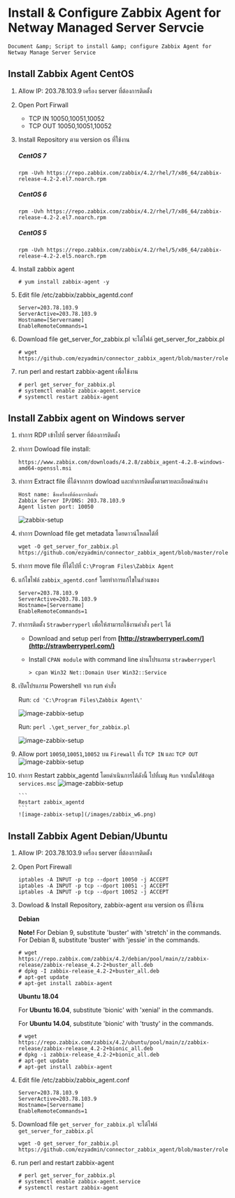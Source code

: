 # Install & Configure Zabbix Agent for Netway Managed Server Servcie

    Document &amp; Script to install &amp; configure Zabbix Agent for Netway Manage Server Service

## Install Zabbix Agent CentOS

1. Allow IP: 203.78.103.9 เครื่อง server ที่ต้องการติดตั้ง
2. Open Port Firwall

   - TCP IN 10050,10051,10052
   - TCP OUT 10050,10051,10052

3. Install Repository ตาม version os ที่ใช้งาน

   ##### CentOS 7

   ```
   rpm -Uvh https://repo.zabbix.com/zabbix/4.2/rhel/7/x86_64/zabbix-release-4.2-2.el7.noarch.rpm
   ```

   ##### CentOS 6

   ```
   rpm -Uvh https://repo.zabbix.com/zabbix/4.2/rhel/7/x86_64/zabbix-release-4.2-2.el7.noarch.rpm
   ```

   ##### CentOS 5

   ```
   rpm -Uvh https://repo.zabbix.com/zabbix/4.2/rhel/5/x86_64/zabbix-release-4.2-2.el5.noarch.rpm
   ```

4. Install zabbix agent
   ```
   # yum install zabbix-agent -y
   ```
5. Edit file /etc/zabbix/zabbix_agentd.conf
   ```
   Server=203.78.103.9
   ServerActive=203.78.103.9
   Hostname=[Servername]
   EnableRemoteCommands=1
   ```
6. Download file get_server_for_zabbix.pl จะได้ไฟล์ get_server_for_zabbix.pl
   ```
   # wget https://github.com/ezyadmin/connector_zabbix_agent/blob/master/roles/Install/files/get_server_for_zabbix.pl
   ```
7. run perl and restart zabbix-agent เพื่อใช้งาน
   ```
   # perl get_server_for_zabbix.pl
   # systemctl enable zabbix-agent.service
   # systemctl restart zabbix-agent
   ```

## Install Zabbix agent on Windows server

1.  ทำการ RDP เข้าไปที่ server ที่ต้องการติดตั้ง

2.  ทำการ Dowload file install:
    ```
    https://www.zabbix.com/downloads/4.2.8/zabbix_agent-4.2.8-windows-amd64-openssl.msi
    ```
3.  ทำการ Extract file ที่ได้จากการ dowload และทำการติดตั้งตามรายละเอียดด้านล่าง
    ```
    Host name: ชื่อเครื่องที่ต้องการติดตั้ง
    Zabbix Server IP/DNS: 203.78.103.9
    Agent listen port: 10050
    ```
    ![zabbix-setup](/images/zabbix_w1.png)
4.  ทำการ Download file get metadata โดยดาวน์โหลดได้ที่
    ```
    wget -O get_server_for_zabbix.pl https://github.com/ezyadmin/connector_zabbix_agent/blob/master/roles/Install/files/get_server_for_zabbix.pl
    ```
5.  ทำการ move file ที่ได้ไปที่ `C:\Program Files\Zabbix Agent`

6.  แก้ไขไฟล์ `zabbix_agentd.conf` โดยทำการแก้ไขในส่วนของ
    ```
    Server=203.78.103.9
    ServerActive=203.78.103.9
    Hostname=[Servername]
    EnableRemoteCommands=1
    ```
7.  ทำการติดตั้ง `Strawberryperl` เพื่อให้สามารถใช้งานคำสั่ง `perl` ได้

    - Download and setup perl from **[http://strawberryperl.com/](http://strawberryperl.com/)**

    - Install `CPAN module` with command line ผ่านโปรแกรม `strawberryperl`
      ```
      > cpan Win32 Net::Domain User Win32::Service
      ```

8.  เปิดโปรแกรม Powershell จาก run คำสั่ง

    Run: `cd 'C:\Program Files\Zabbix Agent\'`

    ![image-zabbix-setup](/images/zabbix_w2.png)

    Run: `perl .\get_server_for_zabbix.pl`

    ![image-zabbix-setup](/images/zabbix_w3.png)

9.  Allow port `10050`,`10051`,`10052` บน `Firewall` ทั้ง `TCP IN` และ `TCP OUT`
    ![image-zabbix-setup](/images/zabbix_w4.png)

10. ทำการ Restart zabbix_agentd โดยดำเนินการได้ดังนี้
    ไปที่เมนู `Run` จากนั้นใส่ข้อมูล `services.msc`
    ![image-zabbix-setup](/images/zabbix_w5.png)

        ```
        Restart zabbix_agentd
        ```
        ![image-zabbix-setup](/images/zabbix_w6.png)

## Install Zabbix Agent Debian/Ubuntu

1. Allow IP: 203.78.103.9 เครื่อง server ที่ต้องการติดตั้ง

2. Open Port Firewall
   ```
   iptables -A INPUT -p tcp --dport 10050 -j ACCEPT
   iptables -A INPUT -p tcp --dport 10051 -j ACCEPT
   iptables -A INPUT -p tcp --dport 10052 -j ACCEPT
   ```
3. Dowload & Install Repository, zabbix-agent ตาม version os ที่ใช้งาน

   **Debian**

   **Note!** For Debian 9, substitute 'buster' with 'stretch' in the commands. For Debian 8, substitute 'buster' with 'jessie' in the commands.

   ```
   # wget https://repo.zabbix.com/zabbix/4.2/debian/pool/main/z/zabbix-release/zabbix-release_4.2-2+buster_all.deb
   # dpkg -I zabbix-release_4.2-2+buster_all.deb
   # apt-get update
   # apt-get install zabbix-agent
   ```

   **Ubuntu 18.04**

   For **Ubuntu 16.04**, substitute 'bionic' with 'xenial' in the commands.

   For **Ubuntu 14.04**, substitute 'bionic' with 'trusty' in the commands.

   ```
   # wget https://repo.zabbix.com/zabbix/4.2/ubuntu/pool/main/z/zabbix-release/zabbix-release_4.2-2+bionic_all.deb
   # dpkg -i zabbix-release_4.2-2+bionic_all.deb
   # apt-get update
   # apt-get install zabbix-agent
   ```

4. Edit file /etc/zabbix/zabbix_agent.conf
   ```
   Server=203.78.103.9
   ServerActive=203.78.103.9
   Hostname=[Servername]
   EnableRemoteCommands=1
   ```
5. Download file `get_server_for_zabbix.pl` จะได้ไฟล์ `get_server_for_zabbix.pl`
   ```
   wget -O get_server_for_zabbix.pl https://github.com/ezyadmin/connector_zabbix_agent/blob/master/roles/Install/files/get_server_for_zabbix.pl
   ```
6. run perl and restart zabbix-agent
   ```
   # perl get_server_for_zabbix.pl
   # systemctl enable zabbix-agent.service
   # systemctl restart zabbix-agent
   ```
